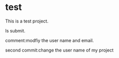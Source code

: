 # test
This is a test project.

Is submit.

comment:modfiy the user name and email.

second commit:change the user name of my project